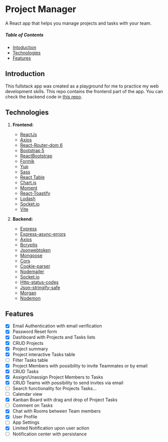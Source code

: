 # Project Manager

A React app that helps you manage projects and tasks with your team.

##### Table of Contents

- [Intoduction](#Intoduction)
- [Technologies](#Technologies)
- [Features](#Features)

## Introduction

This fullstack app was created as a playground for me to practice my web development skills.
This repo contains the frontend part of the app. You can check the backend code in [this repo](https://github.com/BerserkerLurker/project-manager-backend).

## Technologies

1. **Frontend:**

   - [ReactJs](https://react.dev/)
   - [Axios](https://axios-http.com/)
   - [React-Router-dom 6](https://reactrouter.com/en/main)
   - [Bootstrap 5](https://getbootstrap.com/)
   - [ReactBootstrap](https://react-bootstrap.netlify.app/)
   - [Formik](https://formik.org/)
   - [Yup](https://www.npmjs.com/package/yup)
   - [Sass](https://sass-lang.com/)
   - [React Table](https://tanstack.com/table/v8)
   - [Chart.js](https://www.chartjs.org/)
   - [Moment](https://momentjs.com/)
   - [React-Toastify](https://fkhadra.github.io/react-toastify/introduction)
   - [Lodash](https://lodash.com/)
   - [Socket.io](https://socket.io/)
   - [Vite](https://vitejs.dev/)
     <br/>

1. **Backend:**

   - [Express](https://expressjs.com/)
   - [Express-async-errors](https://www.npmjs.com/package/express-async-errors)
   - [Axios](https://axios-http.com/)
   - [Bcryptjs](https://www.npmjs.com/package/bcryptjs)
   - [Jsonwebtoken](https://www.npmjs.com/package/jsonwebtoken)
   - [Mongoose](https://mongoosejs.com/)
   - [Cors](https://www.npmjs.com/package/cors)
   - [Cookie-parser](https://www.npmjs.com/package/cookie-parser)
   - [Nodemailer](https://nodemailer.com/about/)
   - [Socket.io](https://socket.io/)
   - [Http-status-codes](https://www.npmjs.com/package/http-status-codes)
   - [Json-stringify-safe](https://www.npmjs.com/package/json-stringify-safe)
   - [Morgan](https://www.npmjs.com/package/morgan)
   - [Nodemon](https://www.npmjs.com/package/nodemon)

## Features

- [x] Email Authentication with email verification
- [x] Password Reset form
- [x] Dashboard with Projects and Tasks lists
- [x] CRUD Projects
- [x] Project summary
- [x] Project interactive Tasks table
- [ ] Filter Tasks table
- [x] Project Members with possibility to invite Teammates or by email
- [x] CRUD Tasks
- [x] Assign/Unassign Project Members to Tasks
- [x] CRUD Teams with possibility to send invites via email
- [ ] Search functionality for Projects Tasks...
- [ ] Calendar view
- [x] Kanban Board with drag and drop of Project Tasks
- [ ] Comment on Tasks
- [x] Chat with Rooms between Team members
- [x] User Profile
- [ ] App Settings
- [x] Limited Notification upon user action
- [ ] Notification center with persistance
